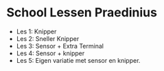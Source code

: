 # School Lessen Praedinius
* Les 1: Knipper
* Les 2: Sneller Knipper
* Les 3: Sensor + Extra Terminal
* Les 4: Sensor + knipper 
* Les 5: Eigen variatie met sensor en knipper.
